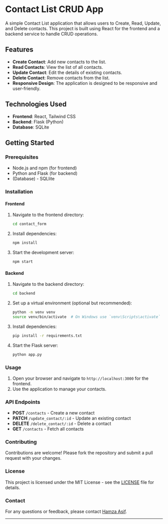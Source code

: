 # Contact List CRUD App

A simple Contact List application that allows users to Create, Read, Update, and Delete contacts. This project is built using React for the frontend and a backend service to handle CRUD operations.

## Features

- **Create Contact**: Add new contacts to the list.
- **Read Contacts**: View the list of all contacts.
- **Update Contact**: Edit the details of existing contacts.
- **Delete Contact**: Remove contacts from the list.
- **Responsive Design**: The application is designed to be responsive and user-friendly.

## Technologies Used

- **Frontend**: React, Tailwind CSS
- **Backend**: Flask (Python)
- **Database**: SQLite

## Getting Started

### Prerequisites

- Node.js and npm (for frontend)
- Python and Flask (for backend)
- (Database) - SQLlite

### Installation

#### Frontend

1. Navigate to the frontend directory:
   ```bash
   cd contact_form
   ```

2. Install dependencies:
   ```bash
   npm install
   ```

3. Start the development server:
   ```bash
   npm start
   ```

#### Backend

1. Navigate to the backend directory:
   ```bash
   cd backend
   ```

2. Set up a virtual environment (optional but recommended):
   ```bash
   python -m venv venv
   source venv/bin/activate  # On Windows use `venv\Scripts\activate`
   ```

3. Install dependencies:
   ```bash
   pip install -r requirements.txt
   ```

4. Start the Flask server:
   ```bash
   python app.py
   ```

### Usage

1. Open your browser and navigate to `http://localhost:3000` for the frontend.
2. Use the application to manage your contacts.

### API Endpoints

- **POST** `/contacts` - Create a new contact
- **PATCH** `/update_contact/:id` - Update an existing contact
- **DELETE** `/delete_contact/:id` - Delete a contact
- **GET** `/contacts` - Fetch all contacts

### Contributing

Contributions are welcome! Please fork the repository and submit a pull request with your changes.

### License

This project is licensed under the MIT License - see the [LICENSE](LICENSE) file for details.

### Contact

For any questions or feedback, please contact [Hamza Asif](mailto:hamza.asif0087@gmail.com).

---

